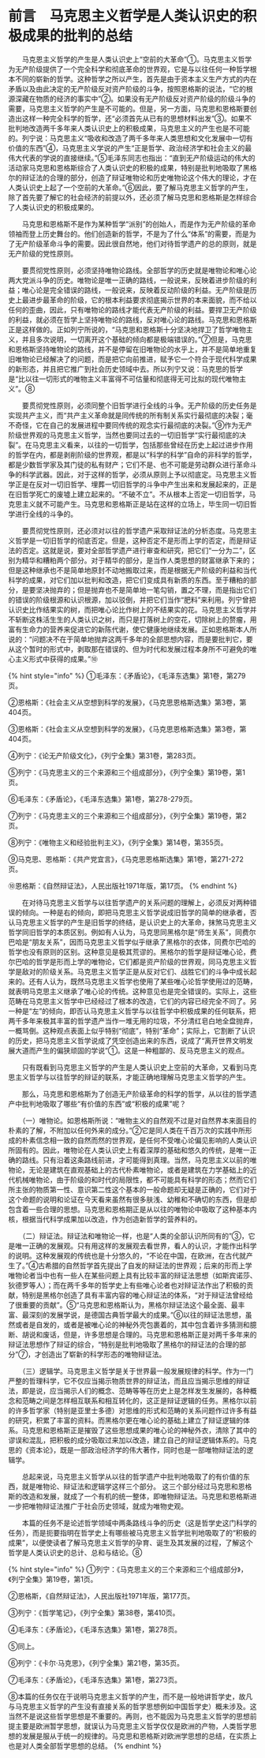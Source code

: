 # 前言　马克思主义哲学是人类认识史的积极成果的批判的总结

　　马克恩主义哲学的产生是人类认识史上“空前的大革命”①。马克思主义哲学为无产阶级提供了一个完全科学和彻底革命的世界观，它是与以往任何一种哲学根本不同的崭新的哲学。这种哲学之所以产生，首先是由于资本主义生产方式的内在矛盾以及由此决定的无产阶级反对资产阶级的斗争，按照恩格斯的说法，“它的根源深藏在物质的经济的事实中”②。如果没有无产阶级反对资产阶级的阶级斗争的需要，马克思主义哲学的产生是不可能的。但是，另一方面，马克思和恩格斯要创造出这样一种完全科学的哲学，还“必须首先从已有的思想材料出发”③。如果不批判地改造两千多年来人类认识史上的积极成果，马克思主义的产生也是不可能的。列宁说：马克思主义“吸收和改造了两千多年来人类思想和文化发展中一切有价值的东西”④，马克思主义学说的产生“正是哲学、政治经济学和社会主义的最伟大代表的学说的直接继续。”⑤毛泽东同志也指出：“直到无产阶级运动的伟大的活动家马克思和恩格斯综合了人类认识史的积极的成果，特别是批判地吸取了黑格尔的辩证法的合理的部分，创造了辩证唯物论和历史唯物论这个伟大的理论，才在人类认识史上起了一个空前的大革命。”⑥因此，要了解马克思主义哲学的产生，除了首先要了解它的社会经济的前提以外，还必须了解马克思和恩格斯是怎样综合了人类认识史的积极成果的。　

　　马克思和恩格斯不是作为某种哲学“派别”的创始人，而是作为无产阶级的革命领袖而登上历史舞台的。他们创造新的哲学，不是为了什么“体系”的需要，而是为了无产阶级革命斗争的需要。因此很自然地，他们对待哲学遗产的总的原则，就是无产阶级的党性原则。

　　要贯彻党性原则，必须坚持唯物论路线。全部哲学的历史就是唯物论和唯心论两大党派斗争的历史。唯物论是唯一正确的路线，一般说来，反映着进步阶级的利益；唯心论是完全错误的路线，一般说来，反映着反动阶级的利益。无产阶级是历史上最进步最革命的阶级，它的根本利益要求彻底揭示世界的本来面貌，而不给以任何的歪曲，因此，只有唯物论的路线才能代表无产阶级的利益。要捍卫无产阶级的利益，就必须在哲学上坚持唯物论的路线，反对唯心论的路线。马克思和恩格斯正是这样做的。正如列宁所说的，“马克思和恩格斯十分坚决地捍卫了哲学唯物主义，并且多次说明，一切离开这个基础的倾向都是极端错误的。”⑦但是，马克思和恩格斯坚持唯物论的路线，并不是停留在旧唯物论的水乎上，并不是简单地重复旧唯物论已经解决了的问题，而是把它向前推进，赋予它一个符合于现代科学成果的新形态，并且把它推广到社会历史领域中去。所以列宁又说：马克思的哲学是“比以往一切形式的唯物主义丰富得不可估量和彻底得无可比拟的现代唯物主义”。⑧

　　要贯彻党性原则，必须同整个旧哲学进行全线的斗争。无产阶级的历史任务是实现共产主义，而“共产主义革命就是同传统的所有制关系实行最彻底的决裂；毫不奇怪，它在自己的发展进程中要同传统的观念实行最彻底的决裂。”⑨作为无产阶级世界观的马克思主义哲学，当然也要同过去的一切旧哲学“实行最彻底的决裂”。在马克思主义看来，以往的一切哲学，包括那些曾经在历史上起过进步作用的哲学在内，都是剥削阶级的世界观，都是以“科学的科学”自命的非科学的哲学，都是少数哲学家及其门徒的私有财产；它们不是、也不可能是劳动群众进行革命斗争的科学武器。因此，对于这样的哲学，必须从原则上予以彻底定。马克思主义哲学正是在反对一切旧哲学、埋葬一切旧哲学的斗争中产生出来和发展起来的，正是在旧哲学死亡的废墟上建立起来的。“不破不立”。不从根本上否定一切旧哲学，马克思主义就不可能产生。马克思和恩格斯正是站在这样的立场上，毕生同一切旧哲学进行全线的斗争的。

　　要贯彻党性原则，还必须对以往的哲学遗产采取辩证法的分析态度。马克思主义哲学是一切旧哲学的彻底否定。但是，这种否定不是形而上学的否定，而是辩证法的否定。这就是说，要对全部哲学遗产进行审查和研究，把它们“一分为二”，区别为精华和糟粕两个部分。对于精华的部分，是当作人类思想的财富继承下来的；但是这种继承也不是简单地原封不动地搬取过来，而是根据无产阶级的利益和当代科学的成果，对它们加以批判和改造，把它们变成具有新质的东西。至于糟粕的部分，是要坚决抛弃的；但是抛弃也不是简单地一笔勾销，置之不理，而是指出它们的错误的阶级根源和认识根源，加以驳倒，并把它们当作“肥料”来利用。列宁曾把认识史比作结果实的树，而把唯心论比作树上的不结果实的花。马克思主义哲学并不斩断这株活生生的人类认识之树，而只是打落树上的空花，切除树上的赘瘤，用富有生命力的营养来促进它的新陈代谢，使它健康地继续发展。正如恩格斯本人所说的：“问题决不在于简单地抛弃这两千多年的全部思想内容，而是要批判它，要从这个暂时的形式中，剥取那在错误的、但为时代和发展过程本身所不可避免的唯心主义形式中获得的成果。”⑩

{% hint style="info" %}
①毛泽东：《矛盾论》，《毛泽东选集》第1卷，第279页。

②恩格斯：《社会主义从空想到科学的发展》，《马克思恩格斯选集》第3卷，第404页。

③恩格斯：《社会主义从空想到科学的发展》，《马克思恩格斯选集》第3卷，第404页。

④列宁：《论无产阶级文化》，《列宁全集》第31卷，第283页。

⑤列宁：《马克思主义的三个来源和三个组成部分》，《列宁全集》第19卷，第1页。

⑥毛泽东：《矛盾论》，《毛泽东选集》第1卷，第278-279页。

⑦列宁：《马克思主义的三个来源和三个组成部分》，《列宁全集》第19卷，第2页。

⑧列宁：《唯物主义和经验批判主义》，《列宁全集》第14卷，第355页。

⑨马克思、恩格斯：《共产党宜言》，《马克思恩格斯选集》第1卷，第271-272页。

⑩恩格斯：《自然辩证法》，人民出版社1971年版，第17页。
{% endhint %}

　　在对待马克思主义哲学与以往哲学遗产的关系问题的理解上，必须反对两种错误的倾向。一种是右的倾向，即把马克思主义哲学说成旧哲学的简单的继承者，否认马克思主义哲学的产生是旧哲学的终结，是认识史上的大革命，抹煞马克思主义哲学同旧哲学的本质区别。例如有人认为，马克思同黑格尔是“师生关系”，同费尔巴哈是“朋友关系”，因而马克思主义哲学似乎继承了黑格尔的衣体，同费尔巴哈的哲学也没有原则的区别。这种意见是极其荒谬的。黑格尔的哲学是辩证唯心论，费尔巴哈的哲学是形而上学的唯物论，它们都是资产阶级的世界观，同马克思主义哲学是敌对的阶级关系。马克思主义哲学正是从反对它们、战胜它们的斗争中成长起来的。还有人认为，既然马克思主义哲学也使用了某些唯心论哲学使用过的范畴，就表明马克思主义继承了唯心论的传统。这种意见也是完全错误的。实际上，这些范畴在马克思主义哲学中已经经过了根本的改造，它们的内容已经完全不同了。另一种是“左”的倾向，即否认马克思主义哲学与以往哲学中积极成果的任何联系，把两千多年来极其丰富的哲学遗产当作一堆无用的垃圾，不分清红皂白地全盘抛弃，一概骂倒。这种观点表面上似乎特别“彻底”，特别“革命”；实际上，它割断了认识的历史，把马克思主义哲学说成了凭空创造出来的东西，说成了“离开世界文明发展大道而产生的偏狭顽固的学说”①。这是一种粗鄙的、反马克思主义的观点。

　　只有既看到马克思主义哲学的产生是人类认识史上空前的大革命，又看到马克思主义哲学与以往哲学的辩证的联系，才能正确地理解马克思主义哲学的产生。

　　那么，马克思和恩格斯为了创造无产阶级革命的科学的哲学，从以往的哲学遗产中批判地吸取了哪些“有价值的东西”或“积极的成果”呢？

　　（一）唯物论。如恩格斯所说：“唯物主义的自然观不过是对自然界本来面目的朴素的了解，不附加以任何外来的成分。”②它是同人类在千百万次的实践中所形成的朴素信念相一致的自然而然的世界观，是任何不受唯心论偏见影响的人类认识所固有的。因此，唯物论在人类认识史上有着深厚的基础和悠久的传统，是唯一正确的路线。只有沿着这条路线前进，才可能得到真理。当然，马克思主义以前的唯物论，无论是建筑在直观基础上的古代朴素唯物论，或者是建筑在力学基础上的近代机械唯物论，由于阶级的和时代的局限性，都不可能具有科学的形态；然而它们所主张的物质第一性、意识第二性这个基本的一般命题却无疑是正确的，它们对于这个命题的说明和论证在今天看来虽然有很多肤浅、幼稚和不确切的东西，但是却包含着一些合理的思想。马克思和恩格期正是从以往的唯物论中吸取了这种基本内核，根据当代科学成果加以改造，作为创造新哲学的营养料的。

　　（二）辩证法。辩证法和唯物论一样，也是“人类的全部认识所同有的”③，它是唯一正确的发展观。只有用这样的发展观去看世界，看人的认识，才能作出科学的说明。这种发展观的传统也是十分悠久的，“不论在中国，在欧洲，在古代就产生了。”④古希腊的自然哲学首先提出了自发的辩证法的世界观；后来的形而上学唯物论者当中也有一些人在某些问题上具有比较丰富的辩证法思想（如斯宾诺莎、狄德罗等人）；而在两千多年的哲学史上有些唯心论者也对辩证法作出了积极的贡献，特别是黑格尔创造了具有丰富内容的唯心辩证法的体系，“对于辩证法曾经给了很重要的贡献”。⑤“马克思和恩格斯认为，黑格尔辩证法这个最全面、最丰富、最深刻的发展学说，是德国古典哲学最大的成果。”⑥以往的辩证法思想，虽然或者是自发的，或者是被唯心论的神秘外壳包裹着的，其中包含着许多猜测和臆断、胡说和废话，但是，许多思想是合理的。马克思和恩格斯正是对两千多年来的辩证法思想作了辩证的综合，“特别是批判地吸取了黑格尔的辩证法的合理的部分”⑦，才创造出了崭新的科学形态的唯物辩证法。

　　（三）逻辑学。马克思主义哲学是关于世界最一般发展规律的科学。作为一门严整的哲理科学，它不仅应当揭示物质世界的辩证法，而且应当揭示思维的辩证法，即是说，应当揭示人们的概念、范畴等等在历史上是怎样发生发展的，各种概念和范畴之间是怎样相互联系和相互转化的，这正是辩证逻辑的任务。黑格尔以前的许多哲学家（特别是亚里士多德）对思维的形式和范畴的关系问题作过许多有益的研究，积累了丰富的资料。而黑格尔更在唯心论的基础上建立了辩证逻辑的体系。马克思和恩格斯正是摧毁了这些思想成果的唯心论的神秘外衣，清除了其中的谬误和混乱，把积极的成分吸取过来加以改造，建立自己的辩证逻辑体系的。马克思的《资本论》，既是一部政治经济学的伟大著作，同时也是一部唯物辩证法的逻辑学。

　　总起来说，马克思主义哲学从以往的哲学遗产中批判地吸取了的有价值的东西，就是唯物论、辩证法和逻辑学这样三个部分。 这三个部分经过马克思和恩格斯的改造和发展，就成了一个有机的统一整体，即唯物辩证法。马克思和恩格斯进一步把唯物辩证法推广于社会历史领域，就成为唯物史观。

　　本篇的任务不是论述哲学领域中两条路线斗争的历史（这是哲学史这门科学的任务），而是扼要指明在哲学史上有哪些被马克思主义哲学批判地吸取了的“积极的成果”，以便使读者了解马克思主义哲学的孕育、诞生及其发展的过程，了解这个哲学是人类认识史的总计、总和与结论。⑧

{% hint style="info" %}
①列宁：《马克思主义的三个来源和三个组成部分》，《列宁全集》第19卷，第1页。

②恩格斯，《自然辩证法》，人民出版社1971年版，第177页。

③列宁：《哲学笔记》，《列宁全集》第38卷，第410页。

④毛泽东：《矛盾论》，《毛泽东选集》第1卷，第278页。

⑤同上。

⑥列宁：《卡尔·马克思》，《列宁全集》第21卷，第35页。

⑦毛泽东：《矛盾论》，《毛泽东选集》第1卷，第273页。

⑧本篇的任务仅在于说明马克思主义哲学的产生，而不是一般地讲哲学史，故凡与马克思主义哲学的产生没有直接关系的哲学思想例如中国哲学史）概未涉及。这当然不是说这些哲学思想是不重要的。再则，也不能因为马克思主义哲学的思想前提主要是欧洲暂学思想，就误认为马克思主义哲学仅仅是欧洲的产物，人类哲学思想的发展是服从于统一的规律的。马克思和恩格斯对欧洲学思想的总结，在实质上也是对人类全部哲学思想的总结。
{% endhint %}
